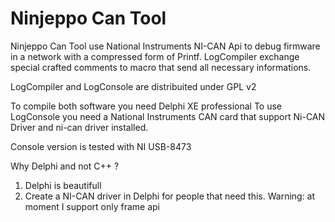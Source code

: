 Ninjeppo Can Tool
=================

Ninjeppo Can Tool use National Instruments NI-CAN Api to debug firmware in a network with a compressed form of Printf. 
LogCompiler exchange special crafted comments to macro that send all necessary informations.

LogCompiler and LogConsole are distribuited under GPL v2

To compile both software you need Delphi XE professional
To use LogConsole you need a National Instruments CAN card that support Ni-CAN Driver and ni-can driver installed.

Console version is tested with NI USB-8473

Why Delphi and not C++ ?

1. Delphi is beautifull
2. Create a NI-CAN driver in Delphi for people that need this. Warning: at moment I support only frame api
